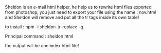 Sheldon is an e-mail html helper, he help us to rewrite html files exported from photoshop, you just need to export your file using the name : nov.html and Sheldon will remove and put all the tr tags inside its own table! 

to install : npm -i sheldon-tr-replace -g

Principal command : sheldon html

the output will be one index.html file!
